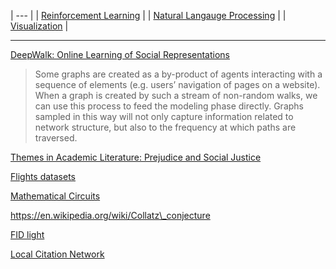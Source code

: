 | --- |
| [Reinforcement Learning](./reinforcement-learning.md) |
| [Natural Langauge Processing](./natural-langauge-processing.md) |
| [Visualization](./visualization.md) |

---

[DeepWalk: Online Learning of Social Representations](https://arxiv.org/pdf/1403.6652.pdf)

> Some graphs are created as a by-product of agents interacting with a sequence of elements (e.g. users’ navigation of pages on a website). When a graph is created by such a stream of non-random walks, we can use this process to feed the modeling phase directly. Graphs sampled in this way will not only capture information related to network structure, but also to the frequency at which paths are traversed.

[Themes in Academic Literature: Prejudice and Social Justice](https://www.nas.org/academic-questions/35/2/themes-in-academic-literature-prejudice-and-social-justice)

[Flights datasets](https://datasetsearch.research.google.com/search?src=0\&query=flights)

[Mathematical Circuits](https://transformer-circuits.pub/2021/framework/index.html)

https://en.wikipedia.org/wiki/Collatz\_conjecture

[FID light](https://arxiv.org/pdf/2209.14290.pdf)

[Local Citation Network](https://timwoelfle.github.io/Local-Citation-Network/)


